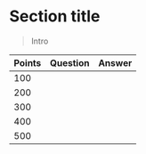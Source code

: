 # Section title

> Intro

Points | Question | Answer
---    | ---      | ---
100    |  |
200    |  |
300    |  |
400    |  |
500    |  |
